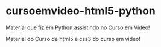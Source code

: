 # cursoemvideo-html5-python
Material que fiz em Python assistindo no Curso em Video!

Material do Curso de html5 e css3 do curso em video!
 
